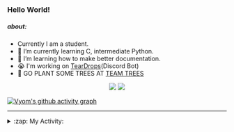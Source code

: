 ### Hello World!

##### about:
- Currently I am a student.
- 🌱 I’m currently learning C, intermediate Python.
- 🌱 I’m learning how to make better documentation.
- 😭 I'm working on [TearDrops](https://github.com/Vyvy-vi/TearDrops)(Discord Bot)
- 🌱 GO PLANT SOME TREES AT [TEAM TREES](https://teamtrees.org/)

<p align="center">
  <a href="https://twitter.com/Vyvy_viM"><img target="_blank" src="https://img.shields.io/badge/twitter%20@Vyvy_viM-0D95E8?style=for-the-badge&logo=twitter&logoColor=white"/></a> 
  <a href="https://vyvy-vi.github.io/portfolio"><img target="_blank" src="https://img.shields.io/badge/-I%27m_craving_for_open_source-green?style=for-the-badge&logo=github&logoColor=black"/></a> 
</p>

[![Vyom's github activity graph](https://activity-graph.herokuapp.com/graph?username=Vyvy-vi)](https://github.com/ashutosh00710/github-readme-activity-graph)

---
<details>
  <summary>:zap: My Activity:</summary>
  
<!--START_SECTION:waka-->
**I'm a Night 🦉** 

```text
🌞 Morning    27 commits     █░░░░░░░░░░░░░░░░░░░░░░░░   4.7% 
🌆 Daytime    158 commits    ██████░░░░░░░░░░░░░░░░░░░   27.48% 
🌃 Evening    242 commits    ██████████░░░░░░░░░░░░░░░   42.09% 
🌙 Night      148 commits    ██████░░░░░░░░░░░░░░░░░░░   25.74%

```
📅 **I'm Most Productive on Thursday** 

```text
Monday       88 commits     ███░░░░░░░░░░░░░░░░░░░░░░   15.3% 
Tuesday      93 commits     ████░░░░░░░░░░░░░░░░░░░░░   16.17% 
Wednesday    80 commits     ███░░░░░░░░░░░░░░░░░░░░░░   13.91% 
Thursday     114 commits    █████░░░░░░░░░░░░░░░░░░░░   19.83% 
Friday       34 commits     █░░░░░░░░░░░░░░░░░░░░░░░░   5.91% 
Saturday     77 commits     ███░░░░░░░░░░░░░░░░░░░░░░   13.39% 
Sunday       89 commits     ███░░░░░░░░░░░░░░░░░░░░░░   15.48%

```


📊 **This Week I Spent My Time On** 

```text
🔥 Editors: 
Vim                      4 hrs 43 mins       █████████████████████████   100.0%

🐱‍💻 Projects: 
Praise-Bot-Discord       2 hrs 8 mins        ███████████░░░░░░░░░░░░░░   45.21% 
TEC-Discord-Oauth2       1 hr 17 mins        ██████░░░░░░░░░░░░░░░░░░░   27.39% 
TEC-Discord-Automation   1 hr 10 mins        ██████░░░░░░░░░░░░░░░░░░░   24.9% 
another-discord-bot      3 mins              ░░░░░░░░░░░░░░░░░░░░░░░░░   1.33% 
Unknown Project          3 mins              ░░░░░░░░░░░░░░░░░░░░░░░░░   1.17%

```


 Last Updated on 26/06/2021
<!--END_SECTION:waka-->
</details>
